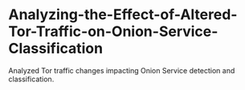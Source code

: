 # Analyzing-the-Effect-of-Altered-Tor-Traffic-on-Onion-Service-Classification
Analyzed Tor traffic changes impacting Onion Service detection and classification.
